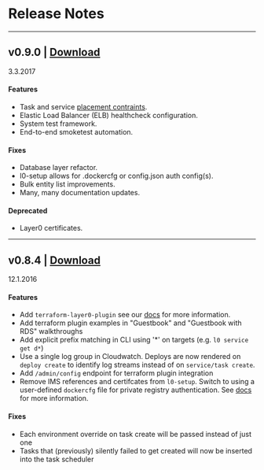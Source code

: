 # Release Notes
---
## v0.9.0 | [Download](https://quintilesims.github.io/layer0/)
3.3.2017

#### Features
* Task and service [placement contraints](http://docs.aws.amazon.com/AmazonECS/latest/developerguide/task-placement-constraints.html).
* Elastic Load Balancer (ELB) healthcheck configuration.
* System test framework.
* End-to-end smoketest automation.

#### Fixes
* Database layer refactor.
* l0-setup allows for .dockercfg or config.json auth config(s).
* Bulk entity list improvements.
* Many, many documentation updates.

#### Deprecated
* Layer0 certificates.

---

## v0.8.4 | [Download](http://docs.xfra.ims.io)
12.1.2016

#### Features
* Add `terraform-layer0-plugin` see our [docs](http://docs.xfra.ims.io/reference/terraform-plugin) for more information.
* Add terraform plugin examples in "Guestbook" and "Guestbook with RDS" walkthroughs
* Add explicit prefix matching in CLI using '\*' on targets (e.g. `l0 service get d*`)
* Use a single log group in Cloudwatch. 
Deploys are now rendered on `deploy create` to identify log streams instead of on `service/task create`. 
* Add `/admin/config` endpoint for terraform plugin integration
* Remove IMS references and certifcates from `l0-setup`. 
Switch to using a user-defined `dockercfg` file for private registry authentication. 
See [docs](https://docs.xfra.ims.io/setup/update/#upgrading-to-version-084) for more information. 


#### Fixes
* Each environment override on task create will be passed instead of just one
* Tasks that (previously) silently failed to get created will now be inserted into the task scheduler

